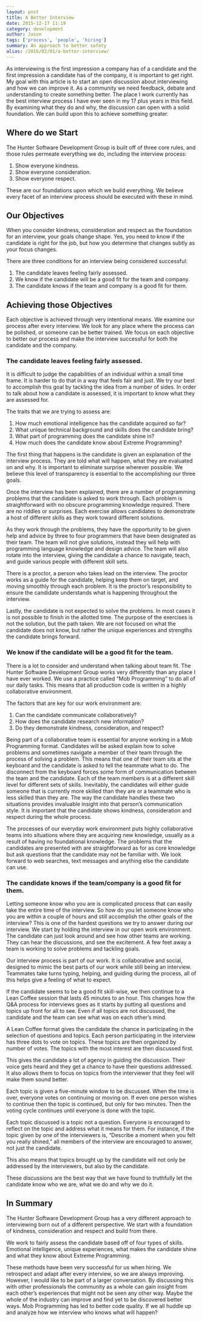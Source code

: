 ```yaml
---
layout: post
title: A Better Interview
date: 2015-12-17 11:19
category: development
author: Jason
tags: ['process', 'people', 'hiring']
summary: An approach to better safety
alias: /2016/02/01/a-better-interview/
---
```


As interviewing is the first impression a company has of a candidate and the first impression a candidate has of the company, it is important to get right. My goal with this article is to start an open discussion about interviewing and how we can improve it. As a community we need feedback, debate and understanding to create something better. The place I work currently has the best interview process I have ever seen in my 17 plus years in this field. By examining what they do and why, the discussion can open with a solid foundation. We can build upon this to achieve something greater. 

## Where do we Start

The Hunter Software Development Group is built off of three core rules, and those rules permeate everything we do, including the interview process:

1.	Show everyone kindness.
2.	Show everyone consideration.
3.	Show everyone respect.

These are our foundations upon which we build everything. We believe every facet of an interview process should be executed with these in mind.

## Our Objectives

When you consider kindness, consideration and respect as the foundation for an interview, your goals change shape. Yes, you need to know if the candidate is right for the job, but how you determine that changes subtly as your focus changes.

There are three conditions for an interview being considered successful:

1.	The candidate leaves feeling fairly assessed.
2.	We know if the candidate will be a good fit for the team and company.
3.	The candidate knows if the team and company is a good fit for them.

## Achieving those Objectives

Each objective is achieved through very intentional means. We examine our process after every interview. We look for any place where the process can be polished, or someone can be better trained. We focus on each objective to better our process and make the interview successful for both the candidate and the company.

### The candidate leaves feeling fairly assessed.

It is difficult to judge the capabilities of an individual within a small time frame. It is harder to do that in a way that feels fair and just. We try our best to accomplish this goal by tackling the idea from a number of sides. In order to talk about how a candidate is assessed, it is important to know what they are assessed for.

The traits that we are trying to assess are:

1.	How much emotional intelligence has the candidate acquired so far?
2.	What unique technical background and skills does the candidate bring?
3.	What part of programming does the candidate shine in?
4.	How much does the candidate know about Extreme Programming?

The first thing that happens is the candidate is given an explanation of the interview process. They are told what will happen, what they are evaluated on and why. It is important to eliminate surprise wherever possible. We believe this level of transparency is essential to the accomplishing our three goals. 

Once the interview has been explained, there are a number of programming problems that the candidate is asked to work through. Each problem is straightforward with no obscure programming knowledge required. There are no riddles or surprises. Each exercise allows candidates to demonstrate a host of different skills as they work toward different solutions.

As they work through the problems, they have the opportunity to be given help and advice by three to four programmers that have been designated as their team. The team will not give solutions, instead they will help with programming language knowledge and design advice. The team will also rotate into the interview, giving the candidate a chance to navigate, teach, and guide various people with different skill sets.

There is a proctor, a person who takes lead on the interview. The proctor works as a guide for the candidate, helping keep them on target, and moving smoothly through each problem. It is the proctor’s responsibility to ensure the candidate understands what is happening throughout the interview.

Lastly, the candidate is not expected to solve the problems. In most cases it is not possible to finish in the allotted time. The purpose of the exercises is not the solution, but the path taken. We are not focused on what the candidate does not know, but rather the unique experiences and strengths the candidate brings forward.

### We know if the candidate will be a good fit for the team.

There is a lot to consider and understand when talking about team fit. The Hunter Software Development Group works very differently than any place I have ever worked. We use a practice called “Mob Programming” to do all of our daily tasks. This means that all production code is written in a highly collaborative environment.

The factors that are key for our work environment are:

1.	Can the candidate communicate collaboratively?
2.	How does the candidate research new information?
3.	Do they demonstrate kindness, consideration, and respect?

Being part of a collaborative team is essential for anyone working in a Mob Programming format. Candidates will be asked explain how to solve problems and sometimes navigate a member of their team through the process of solving a problem. This means that one of their team sits at the keyboard and the candidate is asked to tell the teammate what to do. The disconnect from the keyboard forces some form of communication between the team and the candidate. Each of the team members is at a different skill level for different sets of skills. Inevitably, the candidates will either guide someone that is currently more skilled than they are or a teammate who is less skilled than they are. The way the candidate handles these two situations provides invaluable insight into that person’s communication style. It is important that the candidate shows kindness, consideration and respect during the whole process.

The processes of our everyday work environment puts highly collaborative teams into situations where they are acquiring new knowledge, usually as a result of having no foundational knowledge. The problems that the candidates are presented with are straightforward as for as core knowledge but ask questions that the candidate may not be familiar with. We look forward to web searches, text messages and anything else the candidate can use.

### The candidate knows if the team/company is a good fit for them.

Letting someone know who you are is complicated process that can easily take the entire time of the interview. So how do you let someone know who you are within a couple of hours and still accomplish the other goals of the interview? This is one of the hardest questions we try to answer during our interview. We start by holding the interview in our open work environment. The candidate can just look around and see how other teams are working. They can hear the discussions, and see the excitement. A few feet away a team is working to solve problems and tackling goals.

Our interview process is part of our work. It is collaborative and social, designed to mimic the best parts of our work while still being an interview. Teammates take turns typing, helping, and guiding during the process, all of this helps give a feeling of what to expect.

If the candidate seems to be a good fit skill-wise, we then continue to a Lean Coffee session that lasts 45 minutes to an hour. This changes how the Q&A process for interviews goes as it starts by putting all questions and topics up front for all to see. Even if all topics are not discussed, the candidate and the team can see what was on each other’s mind.

A Lean Coffee format gives the candidate the chance in participating in the selection of questions and topics. Each person participating in the interview has three dots to vote on topics. These topics are then organized by number of votes. The topics with the most interest are then discussed first.

This gives the candidate a lot of agency in guiding the discussion. Their voice gets heard and they get a chance to have their questions addressed. It also allows them to focus on topics from the interviewer that they feel will make them sound better.

Each topic is given a five-minute window to be discussed. When the time is over, everyone votes on continuing or moving on. If even one person wishes to continue then the topic is continued, but only for two minutes. Then the voting cycle continues until everyone is done with the topic.

Each topic discussed is a topic not a question. Everyone is encouraged to reflect on the topic and address what it means for them. For instance, if the topic given by one of the interviewers is, “Describe a moment when you felt you really shined,” all members of the interview are encouraged to answer, not just the candidate.

This also means that topics brought up by the candidate will not only be addressed by the interviewers, but also by the candidate.

These discussions are the best way that we have found to truthfully let the candidate know who we are, what we do and why we do it.

## In Summary

The Hunter Software Development Group has a very different approach to interviewing born out of a different perspective. We start with a foundation of kindness, consideration and respect and build from there.

We work to fairly assess the candidate based off of four types of skills. Emotional intelligence, unique experiences, what makes the candidate shine and what they know about Extreme Programming.

These methods have been very successful for us when hiring. We retrospect and adapt after every interview, so we are always improving. However, I would like to be part of a larger conversation. By discussing this with other professionals the community as a whole can gain insight from each other’s experiences that might not be seen any other way. Maybe the whole of the industry can improve and find yet to be discovered better ways. Mob Programming has led to better code quality. If we all huddle up and analyze how we interview who knows what will happen?
